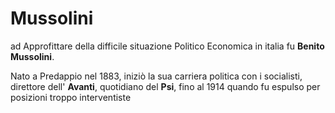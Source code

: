 # Mussolini

ad Approfittare della difficile situazione Politico Economica in italia fu **Benito Mussolini**. 

Nato a Predappio nel 1883, iniziò la sua carriera politica con i socialisti, direttore dell' **Avanti**, quotidiano del **Psi**, fino al 1914 quando fu espulso per posizioni troppo interventiste
<!--stackedit_data:
eyJoaXN0b3J5IjpbMTY5MjY3ODE0NywtNjk1NTExMDk0LDI3MD
c0NTYxNCwxMjI4MTk4ODgyLDczMDk5ODExNl19
-->